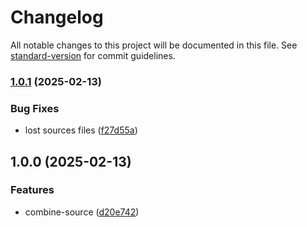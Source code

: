 # Changelog

All notable changes to this project will be documented in this file. See [standard-version](https://github.com/conventional-changelog/standard-version) for commit guidelines.

### [1.0.1](https://github.com/noyobo/combine-source/compare/v1.0.0...v1.0.1) (2025-02-13)


### Bug Fixes

* lost sources files ([f27d55a](https://github.com/noyobo/combine-source/commit/f27d55af5ecde0ece73ffa9d9d4f34f0681a4349))

## 1.0.0 (2025-02-13)


### Features

* combine-source ([d20e742](https://github.com/noyobo/combine-source/commit/d20e742b1cdcf8ca5902b80581b4019ecd12a27e))
